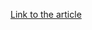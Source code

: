 [Link to the article](https://www.bitdefender.com/en-us/blog/labs/notes-on-throughtek-kalay-vulnerabilities-and-their-impact/)
